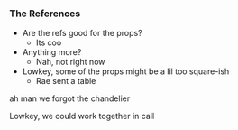 ### The References

- Are the refs good for the props?
	- Its coo
- Anything more?
	- Nah, not right now
- Lowkey, some of the props might be a lil too square-ish
	- Rae sent a table

ah man we forgot the chandelier

Lowkey, we could work together in call

